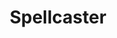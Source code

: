 ---
layout: comic_strip
title: "Spellcaster"
image: "Comic Strips - Spellcaster 200 ppi q80.jpg"
alt_text: >
    Spellcaster

    Journalist: If you could use one of the spells in Harry Potter, which one would you choose?

    Interviewed person A (annoyed by the surrounding voices): Silencio

    Interviewed person B (locked out of his house): Alohomora

    Interviewed person C (standing in his own untidy room): Scrougify

    Interviewed person D (reading under her bed sheets, trying to reach a bag of crisps 10cm too far for her hand, but too lazy to move her body): Accio

    Signed: komehara
categories: pop-culture humor
---